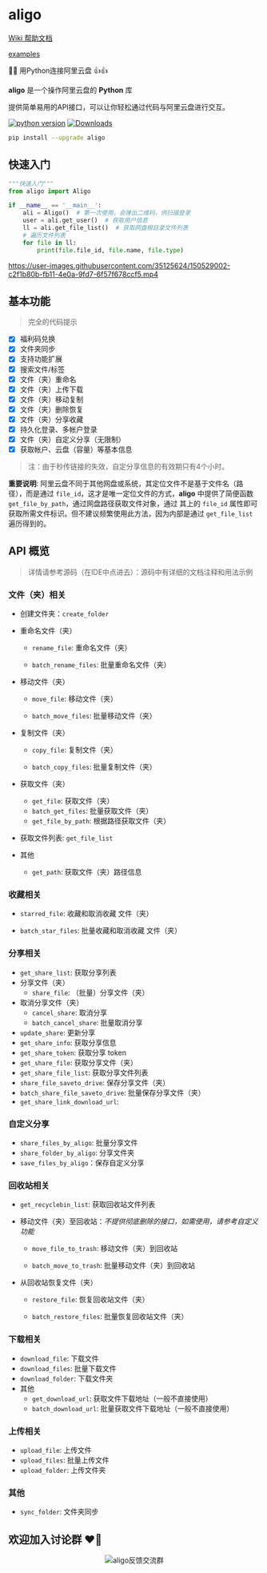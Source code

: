 # aligo

[Wiki 帮助文档](https://github.com/foyoux/aligo/wiki)

[examples](https://github.com/foyoux/aligo/tree/main/examples)

🚀🔥 用Python连接阿里云盘 👍👍

**aligo** 是一个操作阿里云盘的 **Python** 库

提供简单易用的API接口，可以让你轻松通过代码与阿里云盘进行交互。


[![python version](https://img.shields.io/pypi/pyversions/aligo)](https://pypi.org/project/aligo/)  [![Downloads](https://static.pepy.tech/personalized-badge/aligo?period=total&units=international_system&left_color=black&right_color=orange&left_text=Downloads)](https://pepy.tech/project/aligo)

```bash
pip install --upgrade aligo
```



## 快速入门

```python
"""快速入门"""
from aligo import Aligo

if __name__ == '__main__':
    ali = Aligo()  # 第一次使用，会弹出二维码，供扫描登录
    user = ali.get_user()  # 获取用户信息
    ll = ali.get_file_list()  # 获取网盘根目录文件列表
    # 遍历文件列表
    for file in ll:
        print(file.file_id, file.name, file.type)
```

https://user-images.githubusercontent.com/35125624/150529002-c2f1b80b-fb11-4e0a-9fd7-6f57f678ccf5.mp4

## 基本功能

> 完全的代码提示

- [x] 福利码兑换
- [x] 文件夹同步
- [x] 支持功能扩展
- [x] 搜索文件/标签
- [x] 文件（夹）重命名
- [x] 文件（夹）上传下载
- [x] 文件（夹）移动复制
- [x] 文件（夹）删除恢复
- [x] 文件（夹）分享收藏
- [x] 持久化登录、多帐户登录
- [x] 文件（夹）自定义分享（无限制）
- [x] 获取帐户、云盘（容量）等基本信息

> 注：由于秒传链接的失效，自定分享信息的有效期只有4个小时。

**重要说明**: 阿里云盘不同于其他网盘或系统，其定位文件不是基于文件名（路径），而是通过 `file_id`，这才是唯一定位文件的方式，**aligo** 中提供了简便函数 `get_file_by_path`，通过网盘路径获取文件对象，通过 其上的 `file_id` 属性即可获取所需文件标识。但不建议频繁使用此方法，因为内部是通过 `get_file_list` 遍历得到的。

## API 概览

> 详情请参考源码（在IDE中点进去）：源码中有详细的文档注释和用法示例



### 文件（夹）相关

- 创建文件夹：`create_folder`

- 重命名文件（夹）

  - `rename_file`: 重命名文件（夹）

  - `batch_rename_files`: 批量重命名文件（夹）

- 移动文件（夹）

  - `move_file`: 移动文件（夹）

  - `batch_move_files`: 批量移动文件（夹）

- 复制文件（夹）

  - `copy_file`: 复制文件（夹）

  - `batch_copy_files`: 批量复制文件（夹）

- 获取文件（夹）

  - `get_file`: 获取文件（夹）
  - `batch_get_files`: 批量获取文件（夹）
  - `get_file_by_path`: 根据路径获取文件（夹）

- 获取文件列表: `get_file_list`

- 其他

  - `get_path`: 获取文件（夹）路径信息



### 收藏相关

- `starred_file`: 收藏和取消收藏 文件（夹）

- `batch_star_files`: 批量收藏和取消收藏 文件（夹）



### 分享相关

- `get_share_list`: 获取分享列表
- 分享文件（夹）
  - `share_file`: （批量）分享文件（夹）
- 取消分享文件（夹）
  - `cancel_share`: 取消分享
  - `batch_cancel_share`: 批量取消分享
- `update_share`: 更新分享
- `get_share_info`: 获取分享信息
- `get_share_token`: 获取分享 token
- `get_share_file`: 获取分享文件（夹）
- `get_share_file_list`: 获取分享文件列表
- `share_file_saveto_drive`: 保存分享文件（夹）
- `batch_share_file_saveto_drive`: 批量保存分享文件（夹）
- `get_share_link_download_url`: 



### 自定义分享

- `share_files_by_aligo`: 批量分享文件
- `share_folder_by_aligo`: 分享文件夹
- `save_files_by_aligo`：保存自定义分享



### 回收站相关

- `get_recyclebin_list`: 获取回收站文件列表

- 移动文件（夹）至回收站：*不提供彻底删除的接口，如需使用，请参考自定义功能*

  - `move_file_to_trash`: 移动文件（夹）到回收站

  - `batch_move_to_trash`: 批量移动文件（夹）到回收站

- 从回收站恢复文件（夹）

  - `restore_file`: 恢复回收站文件（夹）

  - `batch_restore_files`: 批量恢复回收站文件（夹）



### 下载相关

- `download_file`: 下载文件
- `download_files`: 批量下载文件
- `download_folder`: 下载文件夹
- 其他
  - `get_download_url`: 获取文件下载地址（一般不直接使用）
  - `batch_download_url`: 批量获取文件下载地址（一般不直接使用）



### 上传相关

- `upload_file`: 上传文件
- `upload_files`: 批量上传文件
- `upload_folder`: 上传文件夹



### 其他

- `sync_folder`: 文件夹同步



## 欢迎加入讨论群 ❤️‍🔥

<p align="center">
  <img src="http://110.42.175.98:5512/down/LKPvT9xK2lFx?fname=/aligo/wechat.png" alt="aligo反馈交流群"/>
</p>
